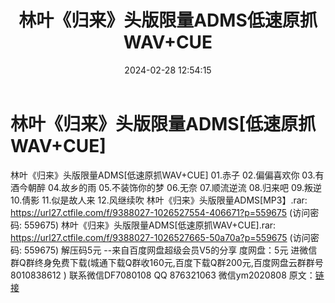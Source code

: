 ﻿---
title: 林叶《归来》头版限量ADMS低速原抓WAV+CUE
date: 2024-02-28 12:54:15
categories: WAV车载音乐、镜像
tags: 华语中文
---
# 林叶《归来》头版限量ADMS[低速原抓WAV+CUE]

林叶《归来》头版限量ADMS[低速原抓WAV+CUE]
01.赤子
02.偏偏喜欢你
03.有酒今朝醉
04.故乡的雨
05.不装饰你的梦
06.无奈
07.顺流逆流
08.归来吧
09.叛逆
10.倩影
11.似是故人来
12.风继续吹
林叶《归来》头版限量ADMS[MP3】.rar: https://url27.ctfile.com/f/9388027-1026527554-406671?p=559675
(访问密码: 559675)
林叶《归来》头版限量ADMS[低速原抓WAV+CUE].rar: https://url27.ctfile.com/f/9388027-1026527665-50a70a?p=559675
(访问密码: 559675)
解压码5元
--来自百度网盘超级会员V5的分享
度网盘：5元
进微信群Q群终身免费下载(城通下载Q群收160元,百度下载Q群200元,百度网盘云群群号8010838612 )
联系微信DF7080108 QQ 876321063
微信ym2020808
原文：[链接](https://blog.sina.com.cn/s/blog_1647c7e76010314it.html)